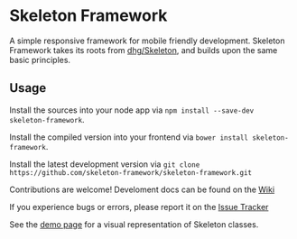 # Skeleton Framework

A simple responsive framework for mobile friendly development. Skeleton Framework takes its roots from [dhg/Skeleton](https://github.com/dhg/Skeleton), and builds upon the same basic principles.

## Usage

Install the sources into your node app via `npm install --save-dev skeleton-framework`.

Install the compiled version into your frontend via `bower install skeleton-framework`.

Install the latest development version via `git clone https://github.com/skeleton-framework/skeleton-framework.git`

Contributions are welcome! Develoment docs can be found on the [Wiki](https://github.com/skeleton-framework/skeleton-framework/wiki/Skeleton-Framework-Development)

If you experience bugs or errors, please report it on the [Issue Tracker](https://github.com/skeleton-framework/skeleton-framework/issues)

See the [demo page](dist/index.html) for a visual representation of Skeleton classes.
